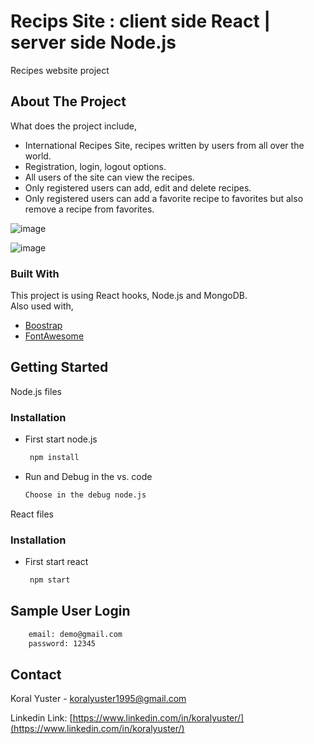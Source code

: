 # Recips Site : client side React |  server side Node.js
 
Recipes website project




<!-- ABOUT THE PROJECT -->
## About The Project



What does the project include,
* International Recipes Site, recipes written by users from all over the world.
* Registration, login, logout options.
* All users of the site can view the recipes.
* Only registered users can add, edit and delete recipes.
* Only registered users can add a favorite recipe to favorites but also remove a recipe from favorites.

![image](https://user-images.githubusercontent.com/70564042/124883664-3cbfcf00-dfda-11eb-8566-781abf68a8d0.png)

![image](https://user-images.githubusercontent.com/70564042/124883234-ca4eef00-dfd9-11eb-8847-80795c1fa017.png)


### Built With

This project is using React hooks, Node.js and MongoDB.<br>
Also used with,
* [Boostrap](https://getbootstrap.com/)
* [FontAwesome](https://fontawesome.com/)



<!-- GETTING STARTED -->
## Getting Started


Node.js files 

### Installation

* First start node.js
   ```sh
    npm install 
   ```
* Run and Debug in the vs. code
   ```sh
   Choose in the debug node.js
   ```

React files 

### Installation

* First start react
   ```sh
    npm start 
   ```


<!-- USAGE EXAMPLES -->
## Sample User Login

```sh
    email: demo@gmail.com
    password: 12345
   ```


<!-- CONTACT -->
## Contact


Koral Yuster - koralyuster1995@gmail.com

Linkedin Link: [https://www.linkedin.com/in/koralyuster/](https://www.linkedin.com/in/koralyuster/)


